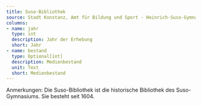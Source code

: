 ```yaml
---
title: Suso-Bibliothek
source: Stadt Konstanz, Amt für Bildung und Sport - Heinrich-Suso-Gymnasium
columns:
- name: jahr
  type: int
  description: Jahr der Erhebung
  short: Jahr
- name: bestand
  type: Optional[int]
  description: Medienbestand
  unit: Text
  short: Medienbestand
---
```

Anmerkungen:
Die Suso-Bibliothek ist die historische Bibliothek des Suso-Gymnasiums. Sie besteht seit 1604. 
